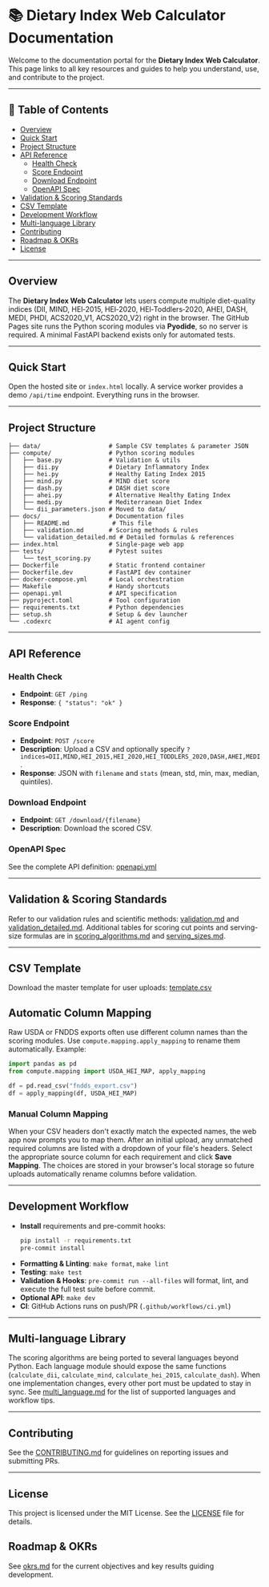 # 📚 Dietary Index Web Calculator Documentation

Welcome to the documentation portal for the **Dietary Index Web Calculator**. This page links to all key resources and guides to help you understand, use, and contribute to the project.

---

## 📖 Table of Contents

- [Overview](#overview)
- [Quick Start](#quick-start)
- [Project Structure](#project-structure)
- [API Reference](#api-reference)
  - [Health Check](#health-check)
  - [Score Endpoint](#score-endpoint)
  - [Download Endpoint](#download-endpoint)
  - [OpenAPI Spec](#openapi-spec)
- [Validation & Scoring Standards](#validation--scoring-standards)
- [CSV Template](#csv-template)
- [Development Workflow](#development-workflow)
- [Multi-language Library](multi_language.md)
- [Contributing](#contributing)
- [Roadmap & OKRs](okrs.md)
- [License](#license)

---

## Overview

The **Dietary Index Web Calculator** lets users compute multiple diet-quality
indices (DII, MIND, HEI‑2015, HEI‑2020, HEI‑Toddlers‑2020, AHEI, DASH, MEDI, PHDI, ACS2020_V1, ACS2020_V2) right in the browser. The GitHub Pages site
runs the Python scoring modules via **Pyodide**, so no server is required. A
minimal FastAPI backend exists only for automated tests.

---

## Quick Start

Open the hosted site or `index.html` locally. A service worker provides a demo `/api/time` endpoint. Everything runs in the browser.

---

## Project Structure

```
├── data/                   # Sample CSV templates & parameter JSON
├── compute/                # Python scoring modules
│   ├── base.py             # Validation & utils
│   ├── dii.py              # Dietary Inflammatory Index
│   ├── hei.py              # Healthy Eating Index 2015
│   ├── mind.py             # MIND diet score
│   ├── dash.py             # DASH diet score
│   ├── ahei.py             # Alternative Healthy Eating Index
│   ├── medi.py             # Mediterranean Diet Index
│   └── dii_parameters.json # Moved to data/
├── docs/                   # Documentation files
│   ├── README.md            # This file
│   ├── validation.md       # Scoring methods & rules
│   └── validation_detailed.md # Detailed formulas & references
├── index.html              # Single-page web app
├── tests/                  # Pytest suites
│   └── test_scoring.py
├── Dockerfile              # Static frontend container
├── Dockerfile.dev          # FastAPI dev container
├── docker-compose.yml      # Local orchestration
├── Makefile                # Handy shortcuts
├── openapi.yml             # API specification
├── pyproject.toml          # Tool configuration
├── requirements.txt        # Python dependencies
├── setup.sh                # Setup & dev launcher
└── .codexrc                # AI agent config
```

---

## API Reference

### Health Check

- **Endpoint**: `GET /ping`
- **Response**: `{ "status": "ok" }`

### Score Endpoint

- **Endpoint**: `POST /score`
- **Description**: Upload a CSV and optionally specify
  `?indices=DII,MIND,HEI_2015,HEI_2020,HEI_TODDLERS_2020,DASH,AHEI,MEDI`.
- **Response**: JSON with `filename` and `stats` (mean, std, min, max, median, quintiles).

### Download Endpoint

- **Endpoint**: `GET /download/{filename}`
- **Description**: Download the scored CSV.

### OpenAPI Spec

See the complete API definition: [openapi.yml](../openapi.yml)

---

## Validation & Scoring Standards

Refer to our validation rules and scientific methods: [validation.md](validation.md) and [validation_detailed.md](validation_detailed.md). Additional tables for scoring cut points and serving-size formulas are in [scoring_algorithms.md](scoring_algorithms.md) and [serving_sizes.md](serving_sizes.md).

---

## CSV Template

Download the master template for user uploads: [template.csv](../data/template.csv)

## Automatic Column Mapping

Raw USDA or FNDDS exports often use different column names than the scoring modules.
Use `compute.mapping.apply_mapping` to rename them automatically. Example:

```python
import pandas as pd
from compute.mapping import USDA_HEI_MAP, apply_mapping

df = pd.read_csv("fndds_export.csv")
df = apply_mapping(df, USDA_HEI_MAP)
```

### Manual Column Mapping

When your CSV headers don't exactly match the expected names, the web app now
prompts you to map them. After an initial upload, any unmatched required columns
are listed with a dropdown of your file's headers. Select the appropriate source
column for each requirement and click **Save Mapping**. The choices are stored in
your browser's local storage so future uploads automatically rename columns
before validation.

---

## Development Workflow

- **Install** requirements and pre-commit hooks:
  ```bash
  pip install -r requirements.txt
  pre-commit install
  ```
- **Formatting & Linting**: `make format`, `make lint`
- **Testing**: `make test`
- **Validation & Hooks**: `pre-commit run --all-files` will format, lint,
  and execute the full test suite before commit.
- **Optional API**: `make dev`
- **CI**: GitHub Actions runs on push/PR (`.github/workflows/ci.yml`)

---

## Multi-language Library

The scoring algorithms are being ported to several languages beyond Python. Each
language module should expose the same functions (`calculate_dii`,
`calculate_mind`, `calculate_hei_2015`, `calculate_dash`). When one
implementation changes, every other port must be updated to stay in sync. See
[multi_language.md](multi_language.md) for the list of supported languages and
workflow tips.

---

## Contributing

See the [CONTRIBUTING.md](../CONTRIBUTING.md) for guidelines on reporting issues and submitting PRs.

---

## License

This project is licensed under the MIT License. See the [LICENSE](../LICENSE) file for details.

## Roadmap & OKRs
See [okrs.md](okrs.md) for the current objectives and key results guiding development.
